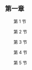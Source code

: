 ## 第一章

&emsp;&emsp;第 1 节

&emsp;&emsp;第 2 节

&emsp;&emsp;第 3 节

&emsp;&emsp;第 4 节

&emsp;&emsp;第 5 节